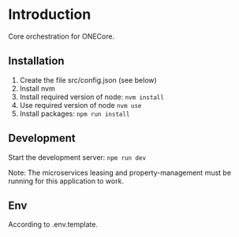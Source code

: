 # Introduction

Core orchestration for ONECore.

## Installation

1. Create the file src/config.json (see below)
2. Install nvm
3. Install required version of node: `nvm install`
4. Use required version of node `nvm use`
5. Install packages: `npm run install`

## Development

Start the development server: `npm run dev`

Note: The microservices leasing and property-management must be running for this application to work.

## Env

According to .env.template.

